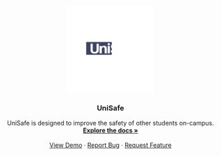 <div align="center">
  <a href="https://github.com/othneildrew/Best-README-Template">
    <img src="/unisafe_logo.png" alt="Logo" width="200" height="200">
  </a>

  <h3 align="center">UniSafe</h3>

  <p align="center">
    UniSafe is designed to improve the safety of other students on-campus.
    <br />
    <a href="https://github.com/othneildrew/Best-README-Template"><strong>Explore the docs »</strong></a>
    <br />
    <br />
    <a href="https://github.com/othneildrew/Best-README-Template">View Demo</a>
    ·
    <a href="https://github.com/othneildrew/Best-README-Template/issues">Report Bug</a>
    ·
    <a href="https://github.com/othneildrew/Best-README-Template/issues">Request Feature</a>
  </p>
</div>
